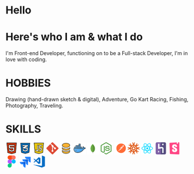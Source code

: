 <!-- @format -->

# Hello

# Here's who I am & what I do

I'm Front-end Developer, functioning on to be a Full-stack Developer, I'm in love with coding.

# HOBBIES

Drawing (hand-drawn sketch & digital), Adventure, Go Kart Racing, Fishing, Photography, Traveling.

#

# SKILLS

<code><img height="33" src="All items/icons/html.png" alt="HTML"></code>
<code><img height="33" src="All items/icons/css.png" alt="CSS"></code>
<code><img height="33" src="All items/icons/JavaScript.png" alt="JavaScript"></code>
<code><img height="33" src="All items/icons/git.png" alt="git"></code>
<code><img height="33" src="All items/icons/DATABASES.png" alt="DATABASES"></code>
<code><img height="33" src="All items/icons/docker.png" alt="docker"></code>
<code><img height="33" src="All items/icons/MongoDB.svg" alt="MongoDB"></code>
<code><img height="33" src="All items/icons/node.png" alt="node"></code>
<code><img height="33" src="All items/icons/postman.svg" alt="postman"></code>
<code><img height="33" src="All items/icons/knex.png" alt="knex"></code>
<code><img height="33" src="All items/icons/react.png" alt="react"></code>
<code><img height="33" src="All items/icons/heroku.png" alt="heroku"></code>
<code><img height="33" src="All items/icons/storybook.svg" alt="storybook"></code>
<code><img height="33" src="All items/icons/figma.png" alt="figma"></code>
<code><img height="33" src="All items/icons/jira.svg" alt="jira"></code>
<code><img height="33" src="All items/icons/visual studio code.png" alt="visual studio code"></code>
